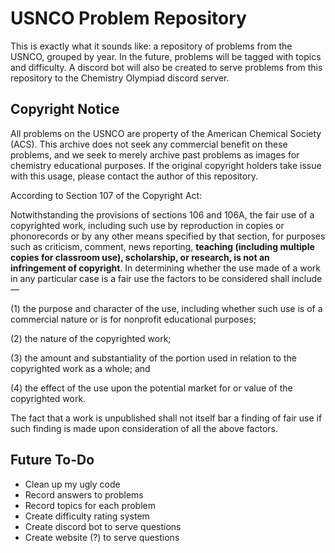 # USNCO Problem Repository

This is exactly what it sounds like: a repository of problems from the USNCO, grouped by year. In the future, problems will be tagged with topics and difficulty. A discord bot will also be created to serve problems from this repository to the Chemistry Olympiad discord server.

## Copyright Notice

All problems on the USNCO are property of the American Chemical Society (ACS). This archive does not seek any commercial benefit on these problems, and we seek to merely archive past problems as images for chemistry educational purposes. If the original copyright holders take issue with this usage, please contact the author of this repository.

According to Section 107 of the Copyright Act:

Notwithstanding the provisions of sections 106 and 106A, the fair use of a copyrighted work, including such use by reproduction in copies or phonorecords or by any other means specified by that section, for purposes such as criticism, comment, news reporting, **teaching (including multiple copies for classroom use), scholarship, or research, is not an infringement of copyright**. In determining whether the use made of a work in any particular case is a fair use the factors to be considered shall include—

(1) the purpose and character of the use, including whether such use is of a commercial nature or is for nonprofit educational purposes;

(2) the nature of the copyrighted work;

(3) the amount and substantiality of the portion used in relation to the copyrighted work as a whole; and

(4) the effect of the use upon the potential market for or value of the copyrighted work.

The fact that a work is unpublished shall not itself bar a finding of fair use if such finding is made upon consideration of all the above factors.

## Future To-Do
 * Clean up my ugly code
 * Record answers to problems
 * Record topics for each problem
 * Create difficulty rating system
 * Create discord bot to serve questions
 * Create website (?) to serve questions
